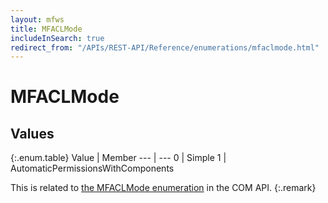 ```yaml
---
layout: mfws
title: MFACLMode
includeInSearch: true
redirect_from: "/APIs/REST-API/Reference/enumerations/mfaclmode.html"
---
```


# MFACLMode

## Values

{:.enum.table}
Value | Member
--- | ---
0 | Simple
1 | AutomaticPermissionsWithComponents

This is related to [the MFACLMode enumeration](https://www.m-files.com/api/documentation/latest/index.html#MFilesAPI~MFACLMode.html) in the COM API.
{:.remark}